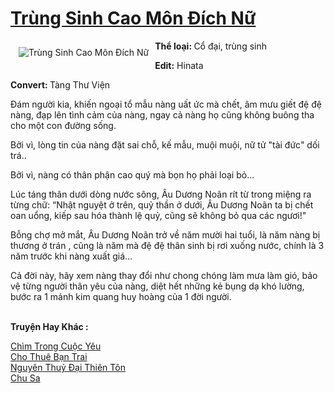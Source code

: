 <a href="https://utruyen.com/trung-sinh-cao-mon-dich-nu/14835/" title="Trùng Sinh Cao Môn Đích Nữ"><h1>Trùng Sinh Cao Môn Đích Nữ</h1></a><div style="display:table"><img align="right" style="float: left; padding: 10px;" src="https://utruyen.com/images/story/200x260/trung-sinh-cao-mon-dich-nu.jpg" alt="Trùng Sinh Cao Môn Đích Nữ"><b>Thể loại: </b>Cổ đại, trùng sinh<p></p><b>Edit:</b> Hinata<p></p><b>Convert: </b>Tàng Thư Viện<p></p>Đám người kia, khiến ngoại tổ mẫu nàng uất ức mà chết, âm mưu giết đệ đệ nàng, đạp lên tình cảm của nàng, ngay cả nàng họ cũng không buông tha cho một con đường sống.<p></p>Bởi vì, lòng tin của nàng đặt sai chỗ, kế mẫu, muội muội, nữ tử "tài đức" dối trá..<p></p>Bởi vì, nàng có thân phận cao quý mà bọn họ phải loại bỏ...<p></p>Lúc táng thân dưới dòng nước sông, Âu Dương Noãn rít từ trong miệng ra từng chữ: “Nhật nguyệt ở trên, quỷ thần ở dưới, Âu Dương Noãn ta bị chết oan uổng, kiếp sau hóa thành lệ quỷ, cũng sẽ không bỏ qua các ngươi!"<p></p>Bỗng chợ mở mắt, Âu Dương Noãn trở về năm mười hai tuổi, là năm nàng bị thương ở trán , cũng là năm mà đệ đệ thân sinh bị rơi xuống nước, chính là 3 năm trước khi nàng xuất giá…<p></p>Cả đời này, hãy xem nàng thay đổi như chong chóng làm mưa làm gió, bảo vệ từng người thân yêu của nàng, diệt hết những kẻ bụng dạ khó lường, bước ra 1 mảnh kim quang huy hoàng của 1 đời người.</div><p><br><b>Truyện Hay Khác :</b></p><a href="https://utruyen.com/chim-trong-cuoc-yeu/2301/" alt="Chìm Trong Cuộc Yêu">Chìm Trong Cuộc Yêu</a><br/><a href="https://dammyh.wordpress.com/2019/11/07/cho-thue-ban-trai/" alt="Cho Thuê Bạn Trai">Cho Thuê Bạn Trai</a><br/><a href="https://github.com/quanluxury/ngontinhhot/tree/master/truyenhay/19144/" alt="Nguyên Thuỷ Đại Thiên Tôn">Nguyên Thuỷ Đại Thiên Tôn</a><br/><a href="https://truyenngontinhay.wordpress.com/2019/10/03/chu-sa/" alt="Chu Sa">Chu Sa</a><br/>